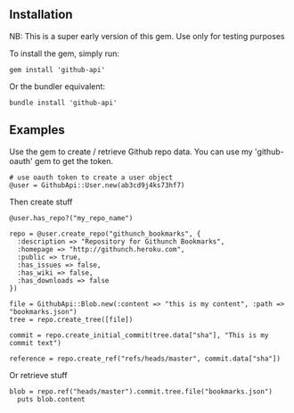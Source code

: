 Installation
------------

NB: This is a super early version of this gem. Use only for testing purposes

To install the gem, simply run:

    gem install 'github-api'

Or the bundler equivalent:

    bundle install 'github-api'

Examples
--------

Use the gem to create / retrieve Github repo data. You can use my 'github-oauth' gem to get the token.

    # use oauth token to create a user object
    @user = GithubApi::User.new(ab3cd9j4ks73hf7)

Then create stuff
    
    @user.has_repo?("my_repo_name")

    repo = @user.create_repo("githunch_bookmarks", {
      :description => "Repository for Githunch Bookmarks",
      :homepage => "http://githunch.heroku.com",
      :public => true,
      :has_issues => false,
      :has_wiki => false,
      :has_downloads => false
    })

    file = GithubApi::Blob.new(:content => "this is my content", :path => "bookmarks.json")
    tree = repo.create_tree([file])

    commit = repo.create_initial_commit(tree.data["sha"], "This is my commit text")

    reference = repo.create_ref("refs/heads/master", commit.data["sha"])

Or retrieve stuff

    blob = repo.ref("heads/master").commit.tree.file("bookmarks.json")
	  puts blob.content

   

   